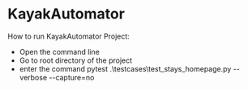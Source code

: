 # KayakAutomator

How to run KayakAutomator Project:
- Open the command line
- Go to root directory of the project
- enter the command  pytest .\testcases\test_stays_homepage.py --verbose --capture=no

